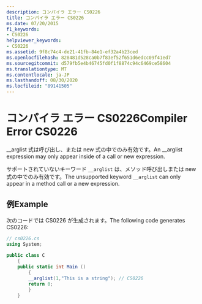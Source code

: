 ```yaml
---
description: コンパイラ エラー CS0226
title: コンパイラ エラー CS0226
ms.date: 07/20/2015
f1_keywords:
- CS0226
helpviewer_keywords:
- CS0226
ms.assetid: 9f8c74c4-de21-41fb-84e1-ef32a4b23ced
ms.openlocfilehash: 828481d528ca0b7f83ef52f651d6edcc09f41ed7
ms.sourcegitcommit: d579fb5e4b46745fd0f1f8874c94c6469ce58604
ms.translationtype: MT
ms.contentlocale: ja-JP
ms.lasthandoff: 08/30/2020
ms.locfileid: "89141505"
---
```

# <a name="compiler-error-cs0226"></a><span data-ttu-id="cdf9f-103">コンパイラ エラー CS0226</span><span class="sxs-lookup"><span data-stu-id="cdf9f-103">Compiler Error CS0226</span></span>
<span data-ttu-id="cdf9f-104">__arglist 式は呼び出し、または new 式の中でのみ有効です。</span><span class="sxs-lookup"><span data-stu-id="cdf9f-104">An __arglist expression may only appear inside of a call or new expression.</span></span>  
  
 <span data-ttu-id="cdf9f-105">サポートされていないキーワード `__arglist` は、メソッド呼び出しまたは new 式の中でのみ有効です。</span><span class="sxs-lookup"><span data-stu-id="cdf9f-105">The unsupported keyword `__arglist` can only appear in a method call or a new expression.</span></span>  
  
## <a name="example"></a><span data-ttu-id="cdf9f-106">例</span><span class="sxs-lookup"><span data-stu-id="cdf9f-106">Example</span></span>  
 <span data-ttu-id="cdf9f-107">次のコードでは CS0226 が生成されます。</span><span class="sxs-lookup"><span data-stu-id="cdf9f-107">The following code generates CS0226:</span></span>  
  
```csharp  
// cs0226.cs  
using System;  
  
public class C  
    {  
    public static int Main ()  
        {  
        __arglist(1,"This is a string"); // CS0226  
        return 0;  
        }  
    }  
```
